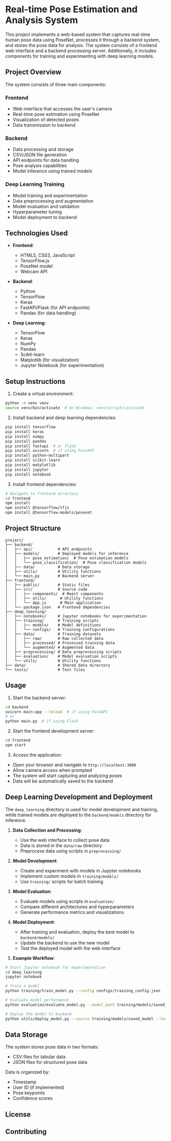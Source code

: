 # Real-time Pose Estimation and Analysis System

This project implements a web-based system that captures real-time human pose data using PoseNet, processes it through a backend system, and stores the pose data for analysis. The system consists of a frontend web interface and a backend processing server. Additionally, it includes components for training and experimenting with deep learning models.

## Project Overview

The system consists of three main components:

### Frontend
- Web interface that accesses the user's camera
- Real-time pose estimation using PoseNet
- Visualization of detected poses
- Data transmission to backend

### Backend
- Data processing and storage
- CSV/JSON file generation
- API endpoints for data handling
- Pose analysis capabilities
- Model inference using trained models

### Deep Learning Training
- Model training and experimentation
- Data preprocessing and augmentation
- Model evaluation and validation
- Hyperparameter tuning
- Model deployment to backend

## Technologies Used

- **Frontend**:
  - HTML5, CSS3, JavaScript
  - TensorFlow.js
  - PoseNet model
  - Webcam API

- **Backend**:
  - Python
  - TensorFlow
  - Keras
  - FastAPI/Flask (for API endpoints)
  - Pandas (for data handling)

- **Deep Learning**:
  - TensorFlow
  - Keras
  - NumPy
  - Pandas
  - Scikit-learn
  - Matplotlib (for visualization)
  - Jupyter Notebook (for experimentation)

## Setup Instructions

1. Create a virtual environment:
```bash
python -m venv venv
source venv/bin/activate  # On Windows: venv\Scripts\activate
```

2. Install backend and deep learning dependencies:
```bash
pip install tensorflow
pip install keras
pip install numpy
pip install pandas
pip install fastapi  # or flask
pip install uvicorn  # if using FastAPI
pip install python-multipart
pip install scikit-learn
pip install matplotlib
pip install jupyter
pip install notebook
```

3. Install frontend dependencies:
```bash
# Navigate to frontend directory
cd frontend
npm install
npm install @tensorflow/tfjs
npm install @tensorflow-models/posenet
```

## Project Structure

```
project/
├── backend/
│   ├── api/           # API endpoints
│   ├── models/        # Deployed models for inference
│   │   ├── pose_estimation/  # Pose estimation models
│   │   └── pose_classification/  # Pose classification models
│   ├── data/          # Data storage
│   ├── utils/         # Utility functions
│   └── main.py        # Backend server
├── frontend/
│   ├── public/        # Static files
│   ├── src/           # Source code
│   │   ├── components/  # React components
│   │   ├── utils/      # Utility functions
│   │   └── App.js      # Main application
│   └── package.json   # Frontend dependencies
├── deep_learning/
│   ├── notebooks/     # Jupyter notebooks for experimentation
│   ├── training/      # Training scripts
│   │   ├── models/    # Model definitions
│   │   └── configs/   # Training configurations
│   ├── data/          # Training datasets
│   │   ├── raw/       # Raw collected data
│   │   ├── processed/ # Processed training data
│   │   └── augmented/ # Augmented data
│   ├── preprocessing/ # Data preprocessing scripts
│   ├── evaluation/    # Model evaluation scripts
│   └── utils/         # Utility functions
├── data/              # Shared data directory
└── tests/             # Test files
```

## Usage

1. Start the backend server:
```bash
cd backend
uvicorn main:app --reload  # if using FastAPI
# or
python main.py  # if using Flask
```

2. Start the frontend development server:
```bash
cd frontend
npm start
```

3. Access the application:
- Open your browser and navigate to `http://localhost:3000`
- Allow camera access when prompted
- The system will start capturing and analyzing poses
- Data will be automatically saved to the backend

## Deep Learning Development and Deployment

The `deep_learning` directory is used for model development and training, while trained models are deployed to the `backend/models` directory for inference.

1. **Data Collection and Processing**:
   - Use the web interface to collect pose data
   - Data is stored in the `data/raw` directory
   - Preprocess data using scripts in `preprocessing/`

2. **Model Development**:
   - Create and experiment with models in Jupyter notebooks
   - Implement custom models in `training/models/`
   - Use `training/` scripts for batch training

3. **Model Evaluation**:
   - Evaluate models using scripts in `evaluation/`
   - Compare different architectures and hyperparameters
   - Generate performance metrics and visualizations

4. **Model Deployment**:
   - After training and evaluation, deploy the best model to `backend/models/`
   - Update the backend to use the new model
   - Test the deployed model with the web interface

5. **Example Workflow**:
```bash
# Start Jupyter notebook for experimentation
cd deep_learning
jupyter notebook

# Train a model
python training/train_model.py --config configs/training_config.json

# Evaluate model performance
python evaluation/evaluate_model.py --model_path training/models/saved_model

# Deploy the model to backend
python utils/deploy_model.py --source training/models/saved_model --target ../backend/models/pose_estimation/
```

## Data Storage

The system stores pose data in two formats:
- CSV files for tabular data
- JSON files for structured pose data

Data is organized by:
- Timestamp
- User ID (if implemented)
- Pose keypoints
- Confidence scores

## License


## Contributing

 